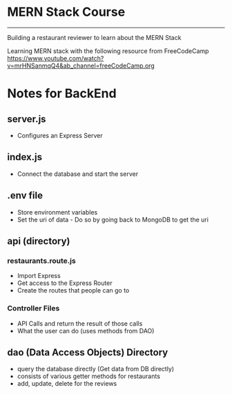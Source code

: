 # MERN Stack Course
---
Building a restaurant reviewer to learn about the MERN Stack 

Learning MERN stack with the following resource  from FreeCodeCamp \
https://www.youtube.com/watch?v=mrHNSanmqQ4&ab_channel=freeCodeCamp.org

# Notes for BackEnd
## server.js 
- Configures an Express Server

## index.js
- Connect the database and start the server 

## .env file
- Store environment variables 
- Set the uri of data - Do so by going back to MongoDB to get the uri 

## api (directory)
### restaurants.route.js
- Import Express
- Get access to the Express Router
- Create the routes that people can go to

### Controller Files 
- API Calls and return the result of those calls 
- What the user can do (uses methods from DAO) 

## dao (Data Access Objects) Directory 
- query the database directly (Get data from DB directly) 
- consists of various getter methods for restaurants
- add, update, delete for the reviews 

